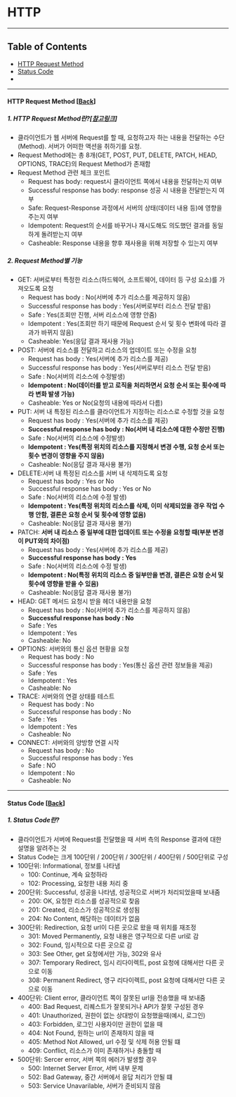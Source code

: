 # HTTP

***

## Table of Contents
- [HTTP Request Method](####HTTP-Request-Method)
- [Status Code](####Status-Code)
- 

***

#### HTTP Request Method [[Back](##Table-of-Contents)]


##### 1. HTTP Request Method란?[[참고링크](https://developer.mozilla.org/en-US/docs/Web/HTTP/Methods)]

- 클라이언트가 웹 서버에 Request를 할 때, 요청하고자 하는 내용을 전달하는 수단(Method). 서버가 어떠한 액션을 취하기를 요청.
- Request Method에는 총 8개(GET, POST, PUT, DELETE, PATCH, HEAD, OPTIONS, TRACE)의 Request Method가 존재함
- Request Method 관련 체크 포인트
  - Request has body: request시 클라이언트 쪽에서 내용을 전달하는지 여부
  - Successful response has body: response 성공 시 내용을 전달받는지 여부  
  - Safe: Request-Response 과정에서 서버의 상태(데이터 내용 등)에 영향을 주는지 여부
  - Idempotent: Request의 순서를 바꾸거나 재시도해도 의도했던 결과를 동일하게 돌려받는지 여부
  - Casheable: Response 내용을 향후 재사용을 위해 저장할 수 있는지 여부

##### 2. Request Method별 기능

- GET: 서버로부터 특정한 리소스(하드웨어, 소프트웨어, 데이터 등 구성 요소)를 가져오도록 요청
  - Request has body : No(서버에 추가 리소스를 제공하지 않음)
  - Successful response has body : Yes(서버로부터 리소스 전달 받음)
  - Safe : Yes(조회만 진행, 서버 리소스에 영향 안줌)
  - Idempotent : Yes(조회만 하기 때문에 Request 순서 및 횟수 변화에 따라 결과가 바뀌지 않음)
  - Casheable: Yes(응답 결과 재사용 가능)
- POST: 서버에 리소스를 전달하고 리소스의 업데이트 또는 수정을 요청
  - Request has body : Yes(서버에 추가 리소스를 제공)
  - Successful response has body : Yes(서버로부터 리소스 전달 받음)
  - Safe : No(서버의 리소스에 수정발생)
  - **Idempotent : No(데이터를 받고 로직을 처리하면서 요청 순서 또는 횟수에 따라 변화 발생 가능)**
  - Casheable: Yes or No(요청의 내용에 따라서 다름)
- PUT: 서버 내 특정된 리소스를 클라이언트가 지정하는 리소스로 수정할 것을 요청
  - Request has body : Yes(서버에 추가 리소스를 제공)
  - **Successful response has body : No(서버 내 리소스에 대한 수정만 진행)**
  - Safe : No(서버의 리소스에 수정발생)
  - **Idempotent : Yes(특정 위치의 리소스를 지정해서 변경 수행, 요청 순서 또는 횟수 변경이 영향을 주지 않음)**
  - Casheable: No(응답 결과 재사용 불가)
- DELETE:서버 내 특정된 리소스를 서버 내 삭제하도록 요청
  - Request has body : Yes or No
  - Successful response has body : Yes or No
  - Safe : No(서버의 리소스에 수정 발생)
  - **Idempotent : Yes(특정 위치의 리소스를 삭제, 이미 삭제되었을 경우 작업 수행 안함, 결론은 요청 순서 및 횟수에 영향 없음)**
  - Casheable: No(응답 결과 재사용 불가)
- PATCH: **서버 내 리소스 중 일부에 대한 업데이트 또는 수정을 요청할 때(부분 변경이 PUT와의 차이점)**
  - Request has body : Yes(서버에 추가 리소스를 제공)
  - **Successful response has body : Yes**
  - Safe : No(서버의 리소스에 수정 발생)
  - **Idempotent : No(특정 위치의 리소스 중 일부만을 변경, 결론은 요청 순서 및 횟수에 영향을 받을 수 있음)**
  - Casheable: No(응답 결과 재사용 불가)
- HEAD: GET 메서드 요청시 받을 헤더 내용만을 요청
  - Request has body : No(서버에 추가 리소스를 제공하지 않음)
  - **Successful response has body : No**
  - Safe : Yes
  - Idempotent : Yes
  - Casheable: No
- OPTIONS: 서버와의 통신 옵션 현황을 요청
  - Request has body : No
  - Successful response has body : Yes(통신 옵션 관련 정보들을 제공)
  - Safe : Yes
  - Idempotent : Yes
  - Casheable: No
- TRACE: 서버와의 연결 상태를 테스트
  - Request has body : No
  - Successful response has body : No
  - Safe : Yes
  - Idempotent : Yes
  - Casheable: No
- CONNECT: 서버와의 양방향 연결 시작
  - Request has body : No
  - Successful response has body : Yes
  - Safe : NO
  - Idempotent : No
  - Casheable: No

***

#### Status Code [[Back](##Table-of-Contents)]

##### 1. Status Code란?
- 클라이언트가 서버에 Request를 전달했을 때 서버 측의 Response 결과에 대한 설명을 알려주는 것
- Status Code는 크게 100단위 / 200단위 / 300단위 / 400단위 / 500단위로 구성
- 100단위: Informational, 정보를 나타냄
    - 100: Continue, 계속 요청하라
    - 102: Processing, 요청한 내용 처리 중
- 200단위: Successful, 성공을 나타냄, 성공적으로 서버가 처리되었을때 보내줌
    - 200: OK, 요청한 리소스를 성공적으로 찾음
    - 201: Created, 리소스가 성공적으로 생성됨
    - 204: No Content, 해당하는 데이터가 없음
- 300단위: Redirection, 요청 url이 다른 곳으로 왔을 때 위치를 재조정
    - 301: Moved Permanently, 요청 내용은 영구적으로 다른 url로 감
    - 302: Found, 임시적으로 다른 곳으로 감
    - 303: See Other, get 요청에서만 가능, 302와 유사
    - 307: Temporary Redirect, 임시 리다이렉트, post 요청에 대해서만 다른 곳으로 이동
    - 308: Permanent Redirect, 영구 리다이렉트, post 요청에 대해서만 다른 곳으로 이동
- 400단위: Client error, 클라이언트 쪽이 잘못된 url을 전송했을 때 보내줌
    - 400: Bad Request, 리퀘스트가 잘못되거나 API가 잘못 구성된 경우
    - 401: Unauthorized, 권한이 없는 상대방이 요청했을때(예시, 로그인)
    - 403: Forbidden, 로그인 사용자이만 권한이 없을 때
    - 404: Not Found, 원하는 url이 존재하지 않을 때
    - 405: Method Not Allowed, url 수정 및 삭제 허용 안될 떄
    - 409: Conflict, 리소스가 이미 존재하거나 충돌할 때
- 500단위: Sercer error, 서버 쪽의 에러가 발생할 경우
    - 500: Internet Server Error, 서버 내부 문제
    - 502: Bad Gateway, 중간 서버에서 응답 처리가 안될 떄
    - 503: Service Unavarilable, 서버가 준비되지 않음